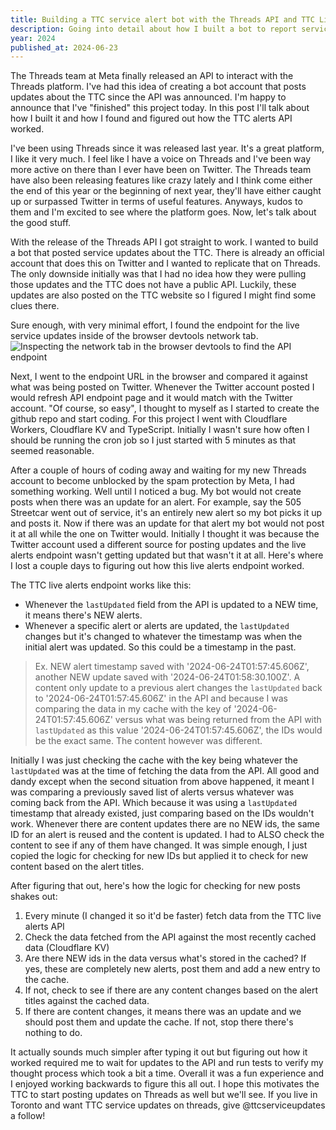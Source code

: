```yaml
---
title: Building a TTC service alert bot with the Threads API and TTC Live Alerts API
description: Going into detail about how I built a bot to report service updates for the TTC
year: 2024
published_at: 2024-06-23
---
```


The Threads team at Meta finally released an API to interact with the Threads platform. I've had this idea of creating a bot account that posts updates about the TTC since the API was announced. I'm happy to announce that I've "finished" this project today. In this post I'll talk about how I built it and how I found and figured out how the TTC alerts API worked.

I've been using Threads since it was released last year. It's a great platform, I like it very much. I feel like I have a voice on Threads and I've been way more active on there than I ever have been on Twitter. The Threads team have also been releasing features like crazy lately and I think come either the end of this year or the beginning of next year, they'll have either caught up or surpassed Twitter in terms of useful features. Anyways, kudos to them and I'm excited to see where the platform goes. Now, let's talk about the good stuff.

With the release of the Threads API I got straight to work. I wanted to build a bot that posted service updates about the TTC. There is already an official account that does this on Twitter and I wanted to replicate that on Threads. The only downside initially was that I had no idea how they were pulling those updates and the TTC does not have a public API. Luckily, these updates are also posted on the TTC website so I figured I might find some clues there.

Sure enough, with very minimal effort, I found the endpoint for the live service updates inside of the browser devtools network tab.
![Inspecting the network tab in the browser devtools to find the API endpoint](https://i.ibb.co/KxTDsYT/Screenshot-2024-06-23-at-9-19-49-PM.png)

Next, I went to the endpoint URL in the browser and compared it against what was being posted on Twitter. Whenever the Twitter account posted I would refresh API endpoint page and it would match with the Twitter account. "Of course, so easy", I thought to myself as I started to create the github repo and start coding. For this project I went with Cloudflare Workers, Cloudflare KV and TypeScript. Initially I wasn't sure how often I should be running the cron job so I just started with 5 minutes as that seemed reasonable.

After a couple of hours of coding away and waiting for my new Threads account to become unblocked by the spam protection by Meta, I had something working. Well until I noticed a bug. My bot would not create posts when there was an update for an alert. For example, say the 505 Streetcar went out of service, it's an entirely new alert so my bot picks it up and posts it. Now if there was an update for that alert my bot would not post it at all while the one on Twitter would. Initially I thought it was because the Twitter account used a different source for posting updates and the live alerts endpoint wasn't getting updated but that wasn't it at all. Here's where I lost a couple days to figuring out how this live alerts endpoint worked.

The TTC live alerts endpoint works like this:

- Whenever the `lastUpdated` field from the API is updated to a NEW time, it means there's NEW alerts.
- Whenever a specific alert or alerts are updated, the `lastUpdated` changes but it's changed to whatever the timestamp was when the initial alert was updated. So this could be a timestamp in the past.

> Ex. NEW alert timestamp saved with '2024-06-24T01:57:45.606Z', another NEW update saved with '2024-06-24T01:58:30.100Z'. A content only update to a previous alert changes the `lastUpdated` back to '2024-06-24T01:57:45.606Z' in the API and because I was comparing the data in my cache with the key of '2024-06-24T01:57:45.606Z' versus what was being returned from the API with `lastUpdated` as this value '2024-06-24T01:57:45.606Z', the IDs would be the exact same. The content however was different.

Initially I was just checking the cache with the key being whatever the `lastUpdated` was at the time of fetching the data from the API. All good and dandy except when the second situation from above happened, it meant I was comparing a previously saved list of alerts versus whatever was coming back from the API. Which because it was using a `lastUpdated` timestamp that already existed, just comparing based on the IDs wouldn't work. Whenever there are content updates there are no NEW ids, the same ID for an alert is reused and the content is updated. I had to ALSO check the content to see if any of them have changed. It was simple enough, I just copied the logic for checking for new IDs but applied it to check for new content based on the alert titles.

After figuring that out, here's how the logic for checking for new posts shakes out:

1. Every minute (I changed it so it'd be faster) fetch data from the TTC live alerts API
2. Check the data fetched from the API against the most recently cached data (Cloudflare KV)
3. Are there NEW ids in the data versus what's stored in the cached? If yes, these are completely new alerts, post them and add a new entry to the cache.
4. If not, check to see if there are any content changes based on the alert titles against the cached data.
5. If there are content changes, it means there was an update and we should post them and update the cache. If not, stop there there's nothing to do.

It actually sounds much simpler after typing it out but figuring out how it worked required me to wait for updates to the API and run tests to verify my thought process which took a bit a time. Overall it was a fun experience and I enjoyed working backwards to figure this all out. I hope this motivates the TTC to start posting updates on Threads as well but we'll see. If you live in Toronto and want TTC service updates on threads, give @ttcserviceupdates a follow!
